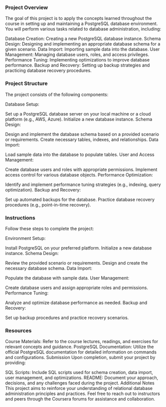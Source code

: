 ### Project Overview
The goal of this project is to apply the concepts learned throughout the course in setting up and maintaining a PostgreSQL database environment. You will perform various tasks related to database administration, including:

Database Creation: Creating a new PostgreSQL database instance.
Schema Design: Designing and implementing an appropriate database schema for a given scenario.
Data Import: Importing sample data into the database.
User Management: Managing database users, roles, and access privileges.
Performance Tuning: Implementing optimizations to improve database performance.
Backup and Recovery: Setting up backup strategies and practicing database recovery procedures.

### Project Structure
The project consists of the following components:

Database Setup:

Set up a PostgreSQL database server on your local machine or a cloud platform (e.g., AWS, Azure).
Initialize a new database instance.
Schema Design:

Design and implement the database schema based on a provided scenario or requirements.
Create necessary tables, indexes, and relationships.
Data Import:

Load sample data into the database to populate tables.
User and Access Management:

Create database users and roles with appropriate permissions.
Implement access control for various database objects.
Performance Optimization:

Identify and implement performance tuning strategies (e.g., indexing, query optimization).
Backup and Recovery:

Set up automated backups for the database.
Practice database recovery procedures (e.g., point-in-time recovery).


### Instructions
Follow these steps to complete the project:

Environment Setup:

Install PostgreSQL on your preferred platform.
Initialize a new database instance.
Schema Design:

Review the provided scenario or requirements.
Design and create the necessary database schema.
Data Import:

Populate the database with sample data.
User Management:

Create database users and assign appropriate roles and permissions.
Performance Tuning:

Analyze and optimize database performance as needed.
Backup and Recovery:

Set up backup procedures and practice recovery scenarios.


### Resources
Course Materials: Refer to the course lectures, readings, and exercises for relevant concepts and guidance.
PostgreSQL Documentation: Utilize the official PostgreSQL documentation for detailed information on commands and configurations.
Submission
Upon completion, submit your project by providing:

SQL Scripts: Include SQL scripts used for schema creation, data import, user management, and optimizations.
README: Document your approach, decisions, and any challenges faced during the project.
Additional Notes
This project aims to reinforce your understanding of relational database administration principles and practices.
Feel free to reach out to instructors and peers through the Coursera forums for assistance and collaboration.
